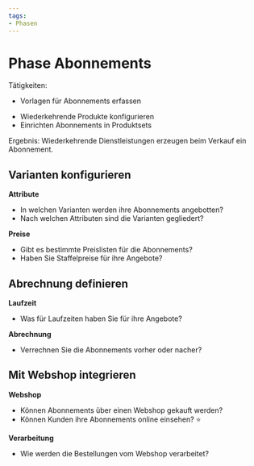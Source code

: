 ```yaml
---
tags:
- Phasen
---
```

# Phase Abonnements

Tätigkeiten:

* Vorlagen für Abonnements erfassen
- Wiederkehrende Produkte konfigurieren
- Einrichten Abonnements in Produktsets

Ergebnis: Wiederkehrende Dienstleistungen erzeugen beim Verkauf ein Abonnement.

## Varianten konfigurieren

**Attribute**

* In welchen Varianten werden ihre Abonnements angebotten?
* Nach welchen Attributen sind die Varianten gegliedert?

**Preise**

* Gibt es bestimmte Preislisten für die Abonnements?
* Haben Sie Staffelpreise für ihre Angebote?

## Abrechnung definieren

**Laufzeit**

* Was für Laufzeiten haben Sie für ihre Angebote?

**Abrechnung**

* Verrechnen Sie die Abonnements vorher oder nacher?

## Mit Webshop integrieren

**Webshop**

* Können Abonnements über einen Webshop gekauft werden?
* Können Kunden ihre Abonnements online einsehen? ⭐

**Verarbeitung**

* Wie werden die Bestellungen vom Webshop verarbeitet?